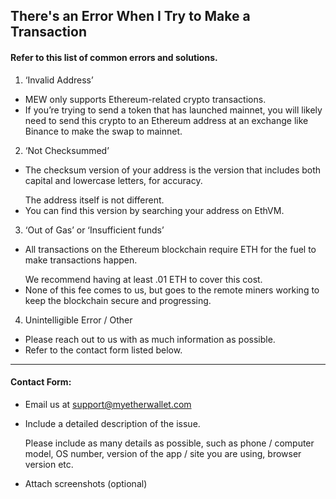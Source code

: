 ## There's an Error When I Try to Make a Transaction

#### Refer to this list of common errors and solutions.

1. ‘Invalid Address’

- MEW only supports Ethereum-related crypto transactions. 
- If you’re trying to send a token that has launched mainnet, you will likely need to send this crypto to an Ethereum address at an exchange like Binance to make the swap to mainnet.

2. ‘Not Checksummed’

- <p>The checksum version of your address is the version that includes both capital and lowercase letters, for accuracy.</p>
  <note>The address itself is not different.</note>
- You can find this version by searching your address on EthVM.

3. ‘Out of Gas’ or ‘Insufficient funds’

- <p>All transactions on the Ethereum blockchain require ETH for the fuel to make transactions happen.</p>
  <note>We recommend having at least .01 ETH to cover this cost.</note>
- None of this fee comes to us, but goes to the remote miners working to keep the blockchain secure and progressing. 

4. Unintelligible Error / Other

- Please reach out to us with as much information as possible. 
- Refer to the contact form listed below.

* * *

#### Contact Form:

- Email us at support@myetherwallet.com

- <p>Include a detailed description of the issue.</p>
  <note>Please include as many details as possible, such as phone / computer model, OS number, version of the app / site you are using, browser version etc.</note>

- Attach screenshots (optional)
